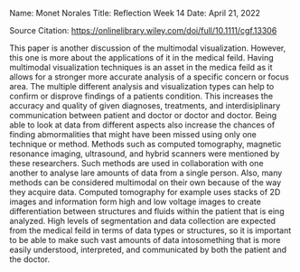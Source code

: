 Name: Monet Norales Title: Reflection Week 14 Date: April 21, 2022

Source Citation: https://onlinelibrary.wiley.com/doi/full/10.1111/cgf.13306

This paper is another discussion of the multimodal visualization. However, this one is more about the applications of it in the medical feild. Having multimodal visualization techniques is an asset in the medica feild as it allows for a stronger more accurate analysis of a specific concern or focus area. The multiple different analysis and visualization types can help to confirm or disprove findings of a patients condition. This increases the accuracy and quality of given diagnoses, treatments, and interdisiplinary communication between patient and doctor or doctor and doctor. Being able to look at data from different aspects also increase the chances of finding abmormalities that might have been missed using only one technique or method. Methods such as computed tomography, magnetic resonance imaging, ultrasound, and hybrid scanners were mentioned by these researchers. Such methods are used in collaboration with one another to analyse lare amounts of data from a single person. Also, many methods can be considered multimodal on their own because of the way they acquire data. Computed tomography for example uses stacks of 2D images and information form high and low voltage images to create differentiation between structures and fluids within the patient that is eing analyzed. High levels of segmentation and data collection are expected from the medical feild in terms of data types or structures, so it is important to be able to make such vast amounts of data intosomething that is more easily understood, interpreted, and communicated by both the patient and the doctor.
